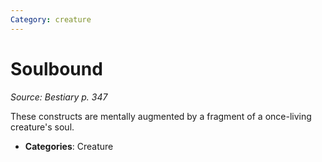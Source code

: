 ```yaml
---
Category: creature
---
```

# Soulbound  
*Source: Bestiary p. 347*  

These constructs are mentally augmented by a fragment of a once-living creature's soul.

- **Categories**: Creature
